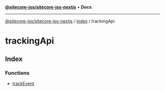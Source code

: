 [**@sitecore-jss/sitecore-jss-nextjs**](../../../README.md) • **Docs**

***

[@sitecore-jss/sitecore-jss-nextjs](../../../README.md) / [index](../../README.md) / trackingApi

# trackingApi

## Index

### Functions

- [trackEvent](functions/trackEvent.md)
